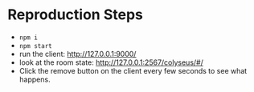 # Reproduction Steps

- `npm i`
- `npm start`
- run the client: http://127.0.0.1:9000/
- look at the room state: http://127.0.0.1:2567/colyseus/#/
- Click the remove button on the client every few seconds to see what happens.
